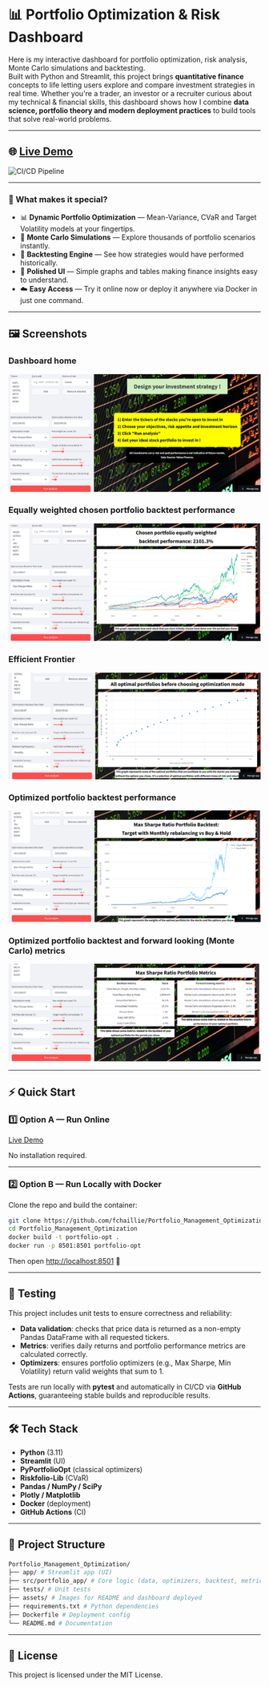 # 📊 Portfolio Optimization & Risk Dashboard

Here is my interactive dashboard for portfolio optimization, risk analysis, Monte Carlo simulations and backtesting.  
Built with Python and Streamlit, this project brings **quantitative finance** concepts to life letting users explore and compare investment strategies in real time.
Whether you're a trader, an investor or a recruiter curious about my technical & financial skills, this dashboard shows how I combine **data science, portfolio theory and modern deployment practices** to build tools that solve real-world problems.

---

## 🌐 [Live Demo](https://portfolio-optimizer-fchaillie.fly.dev)

![CI/CD Pipeline](https://github.com/fchaillie/Portfolio_Management_Optimization/actions/workflows/ci-cd.yaml/badge.svg)

---

### 🌟 What makes it special?
- 📊 **Dynamic Portfolio Optimization** — Mean-Variance, CVaR and Target Volatility models at your fingertips.  
- 🎲 **Monte Carlo Simulations** — Explore thousands of portfolio scenarios instantly.  
- 🔄 **Backtesting Engine** — See how strategies would have performed historically.  
- 🎨 **Polished UI** — Simple graphs and tables making finance insights easy to understand.  
- ☁️ **Easy Access** — Try it online now or deploy it anywhere via Docker in just one command.  

---

## 🖼️ Screenshots
 
### Dashboard home

![alt text](assets/image-1.png)

### Equally weighted chosen portfolio backtest performance

![alt text](assets/image-2.png)

### Efficient Frontier

![alt text](assets/image-4.png)

### Optimized portfolio backtest performance 

![alt text](assets/image-5.png)

### Optimized portfolio backtest and forward looking (Monte Carlo) metrics 

![alt text](assets/image-6.png)


---

## ⚡ Quick Start

### 1️⃣ Option A — Run Online
[Live Demo](https://portfolio-optimizer-fchaillie.fly.dev) 

No installation required.

---

### 2️⃣ Option B — Run Locally with Docker

Clone the repo and build the container:

```bash
git clone https://github.com/fchaillie/Portfolio_Management_Optimization.git
cd Portfolio_Management_Optimization
docker build -t portfolio-opt .
docker run -p 8501:8501 portfolio-opt
```

Then open [http://localhost:8501](http://localhost:8501) 🎉

---

## 🧪 Testing

This project includes unit tests to ensure correctness and reliability:

- **Data validation**: checks that price data is returned as a non-empty Pandas DataFrame with all requested tickers.  
- **Metrics**: verifies daily returns and portfolio performance metrics are calculated correctly.  
- **Optimizers**: ensures portfolio optimizers (e.g., Max Sharpe, Min Volatility) return valid weights that sum to 1.  

Tests are run locally with **pytest** and automatically in CI/CD via **GitHub Actions**, guaranteeing stable builds and reproducible results.

---

## 🛠️ Tech Stack

- **Python** (3.11)  
- **Streamlit** (UI)  
- **PyPortfolioOpt** (classical optimizers)  
- **Riskfolio-Lib** (CVaR)  
- **Pandas / NumPy / SciPy**  
- **Plotly / Matplotlib**  
- **Docker** (deployment)  
- **GitHub Actions** (CI)  

---

## 📂 Project Structure

```bash
Portfolio_Management_Optimization/
├── app/ # Streamlit app (UI)
├── src/portfolio_app/ # Core logic (data, optimizers, backtest, metrics)
├── tests/ # Unit tests
├── assets/ # Images for README and dashboard deployed
├── requirements.txt # Python dependencies
├── Dockerfile # Deployment config
└── README.md # Documentation
```

---

## 📜 License

This project is licensed under the MIT License.
